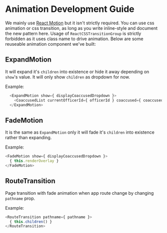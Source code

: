 # Animation Development Guide

We mainly use [React Motion](https://github.com/chenglou/react-motion) but it isn't strictly required. You can use css animation or css transition, as long as you write inline-style and document the new pattern here. Usage of `ReactCSSTransitionGroup` is strictly forbidden as it uses class name to drive animation. Below are some reuseable animation component we've built:

## ExpandMotion

It will expand it's `children` into existence or hide it away depending on `show`'s value. It will only show `children` as dropdown for now.

Example:

```javascript
  <ExpandMotion show={ displayCoaccusedDropdown }>
    <CoaccusedList currentOfficerId={ officerId } coaccused={ coaccused } crid={ crid }/>
  </ExpandMotion>
```

## FadeMotion

It is the same as `ExpandMotion` only it will fade it's `children` into existence rather than expanding.

Example:

```javascript
<FadeMotion show={ displayCoaccusedDropdown }>
  { this.renderOverlay }
</FadeMotion>
```

## RouteTransition

Page transition with fade animation when app route change by changing `pathname` prop.

Example:

```javascript
<RouteTransition pathname={ pathname }>
  { this.children() }
</RouteTransition>
```
